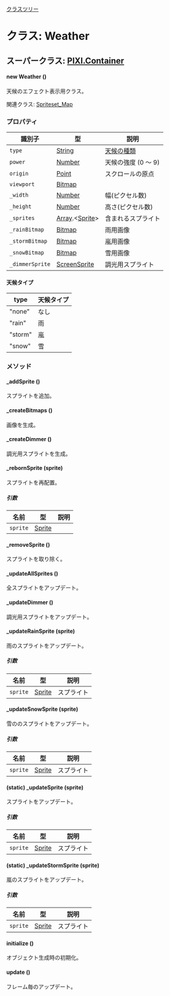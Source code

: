 [クラスツリー](index.md)

# クラス: Weather

## スーパークラス: [PIXI.Container](PIXI.Container.md)

#### new Weather ()
天候のエフェクト表示用クラス。

関連クラス: [Spriteset_Map](Spriteset_Map.md)

### プロパティ

| 識別子 | 型 | 説明 |
| --- | --- | --- |
| `type` | [String](String.md) | [天候の種類](Weather.md#天候タイプ) |
| `power` | [Number](Number.md) | 天候の強度 (0 〜 9) |
| `origin` | [Point](Point.md) | スクロールの原点 |
| `viewport` | [Bitmap](Bitmap.md) |  |
| `_width` | [Number](Number.md) | 幅(ピクセル数) |
| `_height` | [Number](Number.md) | 高さ(ピクセル数) |
| `_sprites` | [Array](Array.md).&lt;[Sprite](Sprite.md)&gt; | 含まれるスプライト |
| `_rainBitmap` | [Bitmap](Bitmap.md) | 雨用画像 |
| `_stormBitmap` | [Bitmap](Bitmap.md) | 嵐用画像 |
| `_snowBitmap` | [Bitmap](Bitmap.md) | 雪用画像 |
| `_dimmerSprite` | [ScreenSprite](ScreenSprite.md) | 調光用スプライト |

#### 天候タイプ

| type | 天候タイプ |
| --- | --- |
| "none" | なし |
| "rain" | 雨 |
| "storm" | 嵐 |
| "snow" | 雪 |


### メソッド

#### _addSprite ()
スプライトを追加。


####  _createBitmaps ()
画像を生成。


#### _createDimmer ()
調光用スプライトを生成。


####  _rebornSprite (sprite)
スプライトを再配置。

##### 引数

| 名前 | 型 | 説明 |
| --- | --- | --- |
| `sprite` | [Sprite](Sprite.md) |  |


#### _removeSprite ()
スプライトを取り除く。


#### _updateAllSprites ()
全スプライトをアップデート。


#### _updateDimmer ()
調光用スプライトをアップデート。


#### _updateRainSprite (sprite)
雨のスプライトをアップデート。

##### 引数

| 名前 | 型 | 説明 |
| --- | --- | --- |
| `sprite` | [Sprite](Sprite.md) | スプライト |


#### _updateSnowSprite (sprite)
雪ののスプライトをアップデート。

##### 引数

| 名前 | 型 | 説明 |
| --- | --- | --- |
| `sprite` | [Sprite](Sprite.md) | スプライト |


#### (static) _updateSprite (sprite)
スプライトをアップデート。

##### 引数

| 名前 | 型 | 説明 |
| --- | --- | --- |
| `sprite` | [Sprite](Sprite.md) | スプライト |


#### (static) _updateStormSprite (sprite)
嵐のスプライトをアップデート。

##### 引数

| 名前 | 型 | 説明 |
| --- | --- | --- |
| `sprite` | [Sprite](Sprite.md) | スプライト |


#### initialize ()
 オブジェクト生成時の初期化。


#### update ()
フレーム毎のアップデート。
